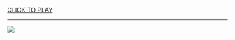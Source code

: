 
<a href="https://premium76.site?title=unblocked_games_bike_games&ref=13M">CLICK TO PLAY</a></h3>
<hr>

<a href="https://premium76.site?title=unblocked_games_bike_games&ref=13M"><img src="https://clearcache.store/games.png"></a>


